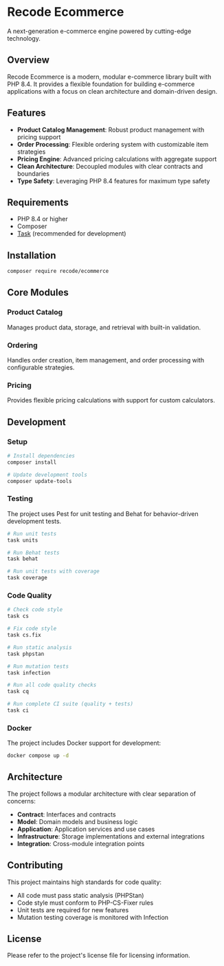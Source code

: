 # Recode Ecommerce

A next-generation e-commerce engine powered by cutting-edge technology.

## Overview

Recode Ecommerce is a modern, modular e-commerce library built with PHP 8.4. It provides a flexible foundation for building e-commerce applications with a focus on clean architecture and domain-driven design.

## Features

- **Product Catalog Management**: Robust product management with pricing support
- **Order Processing**: Flexible ordering system with customizable item strategies
- **Pricing Engine**: Advanced pricing calculations with aggregate support
- **Clean Architecture**: Decoupled modules with clear contracts and boundaries
- **Type Safety**: Leveraging PHP 8.4 features for maximum type safety

## Requirements

- PHP 8.4 or higher
- Composer
- [Task](https://taskfile.dev) (recommended for development)

## Installation

```bash
composer require recode/ecommerce
```

## Core Modules

### Product Catalog

Manages product data, storage, and retrieval with built-in validation.

### Ordering

Handles order creation, item management, and order processing with configurable strategies.

### Pricing

Provides flexible pricing calculations with support for custom calculators.

## Development

### Setup

```bash
# Install dependencies
composer install

# Update development tools
composer update-tools
```

### Testing

The project uses Pest for unit testing and Behat for behavior-driven development tests.

```bash
# Run unit tests
task units

# Run Behat tests
task behat

# Run unit tests with coverage
task coverage
```

### Code Quality

```bash
# Check code style
task cs

# Fix code style
task cs.fix

# Run static analysis
task phpstan

# Run mutation tests
task infection

# Run all code quality checks
task cq

# Run complete CI suite (quality + tests)
task ci
```

### Docker

The project includes Docker support for development:

```bash
docker compose up -d
```

## Architecture

The project follows a modular architecture with clear separation of concerns:

- **Contract**: Interfaces and contracts
- **Model**: Domain models and business logic
- **Application**: Application services and use cases
- **Infrastructure**: Storage implementations and external integrations
- **Integration**: Cross-module integration points

## Contributing

This project maintains high standards for code quality:

- All code must pass static analysis (PHPStan)
- Code style must conform to PHP-CS-Fixer rules
- Unit tests are required for new features
- Mutation testing coverage is monitored with Infection

## License

Please refer to the project's license file for licensing information.
